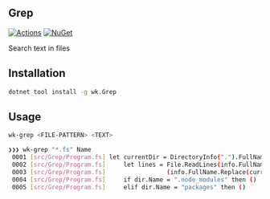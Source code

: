 ## Grep

[![Actions](https://github.com/wk-j/grep/workflows/Build/badge.svg)](https://github.com/wk-j/grep/actions)
[![NuGet](https://img.shields.io/nuget/v/wk.Grep.svg)](https://www.nuget.org/packages/wk.Grep)

Search text in files

## Installation

```bash
dotnet tool install -g wk.Grep
```

## Usage

```bash
wk-grep <FILE-PATTERN> <TEXT>
```

```bash
❯❯❯ wk-grep "*.fs" Name
 0001 [src/Grep/Program.fs] let currentDir = DirectoryInfo(".").FullName
 0002 [src/Grep/Program.fs]     let lines = File.ReadLines(info.FullName)
 0003 [src/Grep/Program.fs]                 (info.FullName.Replace(currentDir, "").TrimStart('/'))
 0004 [src/Grep/Program.fs]     if dir.Name = ".node_modules" then ()
 0005 [src/Grep/Program.fs]     elif dir.Name = "packages" then ()
```